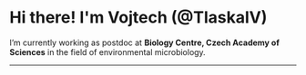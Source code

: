# Hi there! I'm Vojtech (@TlaskalV) 

 I’m currently working as postdoc at **Biology Centre, Czech Academy of Sciences** in the field of environmental microbiology.  

---
